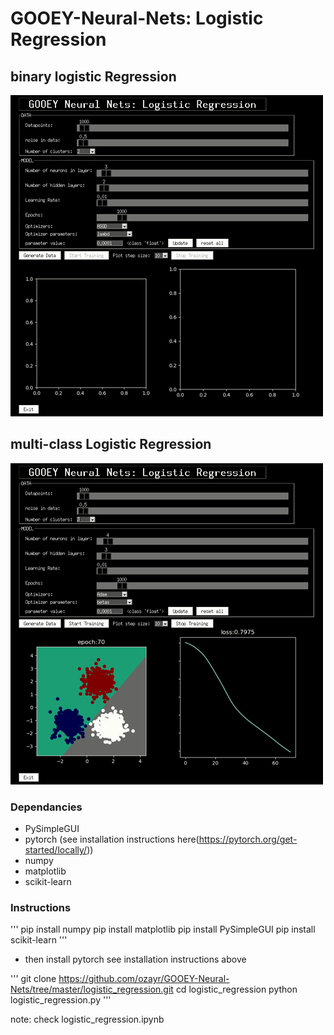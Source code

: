 # GOOEY-Neural-Nets: Logistic Regression

## binary logistic Regression
![](gui_demo.gif)

## multi-class Logistic Regression
![](gui_demo_2.gif)

### Dependancies 

* PySimpleGUI
* pytorch (see installation instructions here(https://pytorch.org/get-started/locally/)) 
* numpy
* matplotlib
* scikit-learn 

### Instructions 
'''
pip install numpy
pip install matplotlib
pip install PySimpleGUI
pip install scikit-learn
'''
* then install pytorch see installation instructions above

'''
git clone https://github.com/ozayr/GOOEY-Neural-Nets/tree/master/logistic_regression.git
cd logistic_regression
python logistic_regression.py
'''
  
note: check logistic_regression.ipynb
